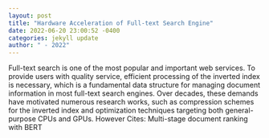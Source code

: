 ```yaml
--- 
layout: post 
title: "Hardware Acceleration of Full-text Search Engine" 
date: 2022-06-20 23:00:52 -0400 
categories: jekyll update 
author: " - 2022" 
--- 
```

Full-text search is one of the most popular and important web services. To provide users with quality service, efficient processing of the inverted index is necessary, which is a fundamental data structure for managing document information in most full-text search engines. Over decades, these demands have motivated numerous research works, such as compression schemes for the inverted index and optimization techniques targeting both general-purpose CPUs and GPUs. However Cites: Multi-stage document ranking with BERT